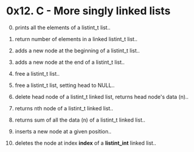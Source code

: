 # 0x12. C - More singly linked lists

0. prints all the elements of a listint_t list..

1. return number of elements in a linked listint_t list..

2. adds a new node at the beginning of a listint_t list..

3. adds a new node at the end of a listint_t list..

4. free a listint_t list..

5. free a listint_t list, setting head to NULL..

6. delete head node of a listint_t linked list, returns head node's data (n)..

7. returns nth node of a listint_t linked list..

8. returns sum of all the data (n) of a listint_t linked list..

9. inserts a new node at a given position..

10. deletes the node at index **index** of a **listint_int** linked list..
